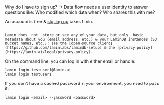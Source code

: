 Why do I have to sign up? → Data flow needs a user identity to answer questions like: Who modified which data when? Who shares this with me?

An account is free & [signing up](https://lamin.ai/signup) takes 1 min.

```{note}

Lamin does _not_ store or see any of your data, but only _basic_ metadata about you (email address, etc.) & your LaminDB instances (S3 bucket names, etc.): see the [open-source client](https://github.com/laminlabs/lamindb-setup) & the [privacy policy](https://lamin.ai/legal/privacy-policy).

```

On the command line, you can log in with either email or handle:

```
lamin login testuser1@lamin.ai
lamin login testuser1
```

If you don't have a cached password in your environment, you need to pass it:

```
lamin login <email> --password <password>
```
